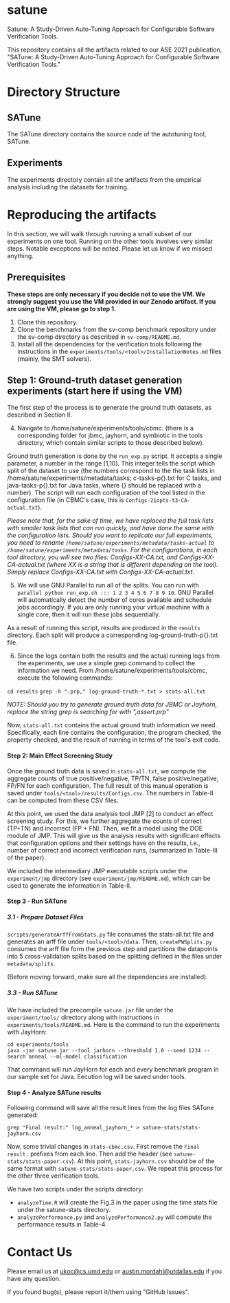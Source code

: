 # satune
Satune: A Study-Driven Auto-Tuning Approach for Configurable Software Verification Tools.

This repository contains all the artifacts related to our ASE 2021 publication, "SATune: A Study-Driven Auto-Tuning Approach for Configurable Software Verification Tools."


# Directory Structure

## SATune

The SATune directory contains the source code of the autotuning tool, SATune.

## Experiments

The experiments directory contain all the artifacts from the empirical analysis including the datasets for training.

# Reproducing the artifacts

In this section, we will walk through running a small subset of our experiments on one tool. Running on the other tools involves very similar steps. Notable exceptions will be noted. Please let us know if we missed anything.

## Prerequisites

**These steps are only necessary if you decide not to use the VM. We strongly suggest you use the VM provided in our Zenodo artifact. If you are using the VM, please go to step 1.**

1. Clone this repository. 
2. Clone the benchmarks from the sv-comp benchmark repository under the sv-comp directory as described in  `sv-comp/README.md`.
3. Install all the dependencies for the verification tools following the instructions in the `experiments/tools/<tool>/InstallationNotes.md` files (mainly, the SMT solvers).

## Step 1: Ground-truth dataset generation experiments (start here if using the VM)

The first step of the process is to generate the ground truth datasets, as described in Section II.

4. Navigate to /home/satune/experiments/tools/cbmc. (there is a corresponding folder for jbmc, jayhorn, and symbiotic in the tools directory, which contain similar scripts to those described below).

Ground truth generation is done by the `run_exp.py` script. It accepts a single parameter, a number in the range [1,10]. This integer tells the script which split of the dataset to use (the numbers correspond to the the task lists in /home/satune/experiments/metadata/tasks; c-tasks-p{}.txt for C tasks, and java-tasks-p{}.txt for Java tasks, where {} should be replaced with a number). The script will run each configuration of the tool listed in the configuration file (in CBMC's case, this is `Configs-21opts-t3-CA-actual.txt`).

*Please note that, for the sake of time, we have replaced the full task lists with smaller task lists that can run quickly, and have done the same with the configuration lists. Should you want to replicate our full experiments, you need to rename `/home/satune/experiments/metadata/tasks-actual` to `/home/satune/experiments/metadata/tasks`. For the configurations, in each tool directory, you will see two files: Configs-XX-CA.txt, and Configs-XX-CA-actual.txt (where XX is a string that is different depending on the tool). Simply replace Configs-XX-CA.txt with Configs-XX-CA-actual.txt*.

5. We will use GNU Parallel to run all of the splits. You can run with `parallel python run_exp.sh ::: 1 2 3 4 5 6 7 8 9 10`. GNU Parallel will automatically detect the number of cores available and schedule jobs accordingly. If you are only running your virtual machine with a single core, then it will run these jobs sequentially.

As a result of running this script, results are produced in the `results` directory. Each split will produce a corresponding log-ground-truth-p{}.txt file.

6. Since the logs contain both the results and the actual running logs from the experiments, we use a simple grep command to collect the information we need. From /home/satune/experiments/tools/cbmc, execute the following commands:

`cd results`
`grep -h ".prp," log-ground-truth-*.txt > stats-all.txt`

*NOTE: Should you try to generate ground truth data for JBMC or Jayhorn, replace the string grep is searching for with ",assert.prp"*

Now, `stats-all.txt` contains the actual ground truth information we need. Specifically, each line contains the configuration, the program checked, the property checked, and the result of running in terms of the tool's exit code.

#### Step 2: Main Effect Screening Study

Once the ground truth data is saved in `stats-all.txt`, we compute the aggregate counts of true positive/negative, TP/TN, false positive/negative, FP/FN for each configuration.
The full result of this manual operation is saved under `tools/<tool>/results/Configs.csv`. The numbers in Table-II can be computed from these CSV files.

At this point, we used the data analysis tool JMP [2] to conduct an effect screening study. For this, we further aggregate the counts of correct (TP+TN) and incorrect (FP + FN). Then, we fit a model using the DOE module of JMP. This will give us the analysis results with significant effects that configuration options and their settings have on the results, i.e., number of correct and incorrect verification runs, (summarized in Table-III of the paper).

We included the intermediary JMP executable scripts under the `experiment/jmp` directory (see `experiment/jmp/README.md`), which can be used to generate the information in Table-II.

#### Step 3 - Run SATune

##### 3.1 - Prepare Dataset Files

`scripts/generateArffFromStats.py` file consumes the stats-all.txt file and generates an arff file under `tools/<tool>/data`.
Then, `createPWSplits.py` consumes the arff file form the previous step and partitions the datapoints into 5 cross-validation splits based on the splitting defined in the files under `metadata/splits`.

(Before moving forward, make sure all the dependencies are installed).

##### 3.3  - Run SATune

We have included the precompile `satune.jar` file under the `experiment/tools/` directory along with instructions in `experiments/tools/README.md`. Here is the command to run the experiments with JayHorn:

```shell
cd experiments/tools
java -jar satune.jar --tool jarhorn --threshold 1.0 --seed 1234 --search anneal --ml-model classification
```

That command will run JayHorn for each and every benchmark program in our sample set for Java. Eecution log will be saved under tools.	


#### Step 4 - Analyze SATune results

Following command will save all the result lines from the log files SATune generated:
```shell
grep "Final result:" log_anneal_jayhorn_* > satune-stats/stats-jayhorn.csv
```

Now, some trivial changes in `stats-cbmc.csv`. First remove the `Final result:` prefixes from each line. Then add the header (see `satune-stats/stats-paper.csv`).
At this point, `stats-jayhorn.csv` should be of the same format with `satune-stats/stats-paper.csv`. We repeat this process for the other three verification tools.


We have two scripts under the scripts directory:

- `analyzeTime.R` will create the Fig.3 in the paper using the time stats file under the satune-stats directory.
- `analyzePerformance.py` and `analyzePerformance2.py` will compute the performance results in Table-4


# Contact Us

Please email us at ukoc@cs.umd.edu or austin.mordahl@utdallas.edu if you have any question.

If you found bug(s), please report it/them using "GitHub Issues".
